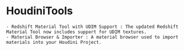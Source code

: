 # HoudiniTools

    - Redshift Material Tool with UDIM Support : The updated Redshift Material Tool now includes support for UDIM textures.
    - Material Browser & Importer : A material browser used to import materials into your Houdini Project.
    